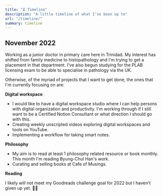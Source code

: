 ```yaml
---
title: "⏳ Timeline"
description: "A little timeline of what I've been up to"
url: "/timeline/"
summary: timeline
---
```


## November 2022
Working as a junior doctor in primary care here in Trinidad. My interest has shifted from family medicine to histopathology and I'm trying to get a placement in that department. I've also begun studying for the PLAB licensing exam to be able to specialise in pathology via the UK.

Otherwise, of the myriad of projects that I want to get done, the ones that I'm currently focusing on are:

**Digital workspace**

- I would like to have a digital workspace studio where I can help persons with digital organization and productivity. I'm working through if I still want to be a Certified Notion Consultant or what direction I should go with this.
- Creating weekly unscripted videos exploring digital workspaces and tools on YouTube.
- Implementing a workflow for taking smart notes.

**Philosophy**

- My aim is to read at least 1 philosophy related resource or book monthly. This month I'm reading Byung-Chul Han's work.
- Curating and selling books at Cafe of Musings.

**Reading**

I likely will not meet my Goodreads challenge goal for 2022 but I haven't given up yet. 🤞🏾